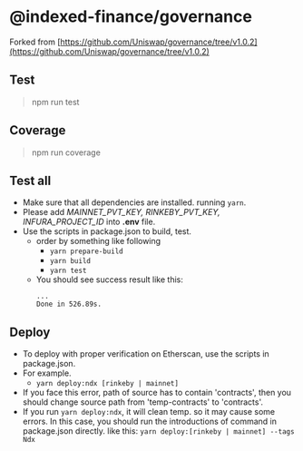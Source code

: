 # @indexed-finance/governance

Forked from 
[https://github.com/Uniswap/governance/tree/v1.0.2](https://github.com/Uniswap/governance/tree/v1.0.2)

## Test

> npm run test

## Coverage

> npm run coverage

## Test all

- Make sure that all dependencies are installed. running `yarn`.
- Please add *MAINNET_PVT_KEY, RINKEBY_PVT_KEY, INFURA_PROJECT_ID* into **.env** file.
- Use the scripts in package.json to build, test.
  - order by something like following
    - `yarn prepare-build`
    - `yarn build`
    - `yarn test`
  - You should see success result like this: 
    ```
    ...
    Done in 526.89s.
    ```

## Deploy

- To deploy with proper verification on Etherscan, use the scripts in package.json.
- For example.
  - `yarn deploy:ndx [rinkeby | mainnet]`
- If you face this error, path of source has to contain 'contracts', then you should change source path from 'temp-contracts' to 'contracts'.
- If you run `yarn deploy:ndx`, it will clean temp. so it may cause some errors. In this case, you should run the introductions of command in package.json directly. 
  like this: `yarn deploy:[rinkeby | mainnet] --tags Ndx`